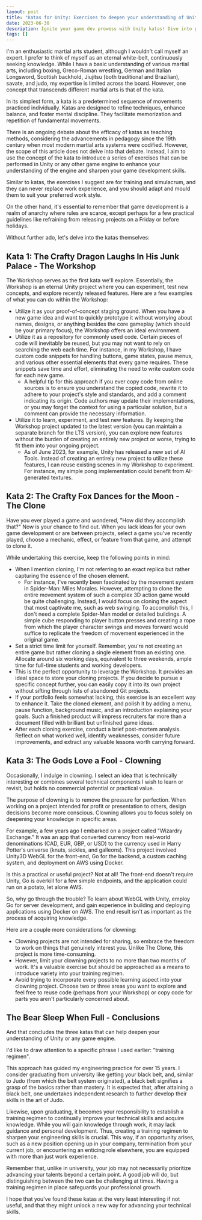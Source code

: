 ```yaml
---
layout: post
title: "Katas for Unity: Exercises to deepen your understanding of Unity ( And any other Game Engine For That Matter)"
date: 2023-06-30
description: Ignite your game dev prowess with Unity katas! Dive into practical exercises and level up your skills. 
tags: []
---
```

I'm an enthusiastic martial arts student, although I wouldn't call myself an expert. I prefer to think of myself as an eternal white-belt, continuously seeking knowledge. While I have a basic understanding of various martial arts, including boxing, Greco-Roman wrestling, German and Italian Longsword, Scottish backhold, Jiujitsu (both traditional and Brazilian), savate, and judo, my expertise is limited across the board. However, one concept that transcends different martial arts is that of the kata.

In its simplest form, a kata is a predetermined sequence of movements practiced individually. Katas are designed to refine techniques, enhance balance, and foster mental discipline. They facilitate memorization and repetition of fundamental movements.

There is an ongoing debate about the efficacy of katas as teaching methods, considering the advancements in pedagogy since the 19th century when most modern martial arts systems were codified. However, the scope of this article does not delve into that debate. Instead, I aim to use the concept of the kata to introduce a series of exercises that can be performed in Unity or any other game engine to enhance your understanding of the engine and sharpen your game development skills.

Similar to katas, the exercises I suggest are for training and simulacrum, and they can never replace work experience, and you should adapt and mould them to suit your preferred work style.

On the other hand, it's essential to remember that game development is a realm of anarchy where rules are scarce, except perhaps for a few practical guidelines like refraining from releasing projects on a Friday or before holidays.

Without further ado, let's delve into the katas themselves:

## Kata 1: The Crafty Dragon Laughs In His Junk Palace - The Workshop

The Workshop serves as the first kata we'll explore. Essentially, the Workshop is an eternal Unity project where you can experiment, test new concepts, and explore recently released features. Here are a few examples of what you can do within the Workshop:

* Utilize it as your proof-of-concept staging ground. When you have a new game idea and want to quickly prototype it without worrying about names, designs, or anything besides the core gameplay (which should be your primary focus), the Workshop offers an ideal environment.
* Utilize it as a repository for commonly used code. Certain pieces of code will inevitably be reused, but you may not want to rely on searching the web each time. For instance, in my Workshop, I have custom code snippets for handling buttons, game states, pause menus, and various other essential elements that every game requires. These snippets save time and effort, eliminating the need to write custom code for each new game.
  * A helpful tip for this approach if you ever copy code from online sources is to ensure you understand the copied code, rewrite it to adhere to your project's style and standards, and add a comment indicating its origin. Code authors may update their implementations, or you may forget the context for using a particular solution, but a comment can provide the necessary information.
* Utilize it to learn, experiment, and test new features. By keeping the Workshop project updated to the latest version (you can maintain a separate branch for the LTS version), you can explore new features without the burden of creating an entirely new project or worse, trying to fit them into your ongoing project.
  * As of June 2023, for example, Unity has released a new set of AI Tools. Instead of creating an entirely new project to utilize these features, I can reuse existing scenes in my Workshop to experiment. For instance, my simple pong implementation could benefit from AI-generated textures.

## Kata 2: The Crafty Fox Dances for the Moon - The Clone

Have you ever played a game and wondered, "How did they accomplish that?" Now is your chance to find out. When you lack ideas for your own game development or are between projects, select a game you've recently played, choose a mechanic, effect, or feature from that game, and attempt to clone it.

While undertaking this exercise, keep the following points in mind:

* When I mention cloning, I'm not referring to an exact replica but rather capturing the essence of the chosen element.
  * For instance, I've recently been fascinated by the movement system in Spider-Man: Miles Morales. However, attempting to clone the entire movement system of such a complex 3D action game would be quite challenging. Instead, I would focus on cloning the aspect that most captivate me, such as web swinging. To accomplish this, I don't need a complete Spider-Man model or detailed buildings. A simple cube responding to player button presses and creating a rope from which the player character swings and moves forward would suffice to replicate the freedom of movement experienced in the original game.
* Set a strict time limit for yourself. Remember, you're not creating an entire game but rather cloning a single element from an existing one. Allocate around six working days, equivalent to three weekends, ample time for full-time students and working developers.
* This is the perfect opportunity to leverage the Workshop. It provides an ideal space to store your cloning projects. If you decide to pursue a specific concept further, you can easily copy it into its own project without sifting through lists of abandoned Git projects.
* If your portfolio feels somewhat lacking, this exercise is an excellent way to enhance it. Take the cloned element, and polish it by adding a menu, pause function, background music, and an introduction explaining your goals. Such a finished product will impress recruiters far more than a document filled with brilliant but unfinished game ideas.
* After each cloning exercise, conduct a brief post-mortem analysis. Reflect on what worked well, identify weaknesses, consider future improvements, and extract any valuable lessons worth carrying forward.

## Kata 3: The Gods Love a Fool - Clowning

Occasionally, I indulge in clowning. I select an idea that is technically interesting or combines several technical components I wish to learn or revisit, but holds no commercial potential or practical value.

The purpose of clowning is to remove the pressure for perfection. When working on a project intended for profit or presentation to others, design decisions become more conscious. Clowning allows you to focus solely on deepening your knowledge in specific areas.

For example, a few years ago I embarked on a project called "Wizardry Exchange." It was an app that converted currency from real-world denominations (CAD, EUR, GBP, or USD) to the currency used in Harry Potter's universe (knuts, sickles, and galleons). This project involved Unity3D WebGL for the front-end, Go for the backend, a custom caching system, and deployment on AWS using Docker.

Is this a practical or useful project? Not at all! The front-end doesn't require Unity, Go is overkill for a few simple endpoints, and the application could run on a potato, let alone AWS.

So, why go through the trouble? To learn about WebGL with Unity, employ Go for server development, and gain experience in building and deploying applications using Docker on AWS. The end result isn't as important as the process of acquiring knowledge.

Here are a couple more considerations for clowning:

* Clowning projects are not intended for sharing, so embrace the freedom to work on things that genuinely interest you. Unlike The Clone, this project is more time-consuming.
* However, limit your clowning projects to no more than two months of work. It's a valuable exercise but should be approached as a means to introduce variety into your training regimen.
* Avoid trying to incorporate every possible learning aspect into your clowning project. Choose two or three areas you want to explore and feel free to reuse code (perhaps from your Workshop) or copy code for parts you aren't particularly concerned about.

## The Bear Sleep When Full - Conclusions

And that concludes the three katas that can help deepen your understanding of Unity or any game engine.

I'd like to draw attention to a specific phrase I used earlier: "training regimen".

This approach has guided my engineering practice for over 15 years. I consider graduating from university like getting your black belt, and, similar to Judo (from which the belt system originated), a black belt signifies a grasp of the basics rather than mastery. It is expected that, after attaining a black belt, one undertakes independent research to further develop their skills in the art of Judo.

Likewise, upon graduating, it becomes your responsibility to establish a training regimen to continually improve your technical skills and acquire knowledge. While you will gain knowledge through work, it may lack guidance and personal development. Thus, creating a training regimen to sharpen your engineering skills is crucial. This way, if an opportunity arises, such as a new position opening up in your company, termination from your current job, or encountering an enticing role elsewhere, you are equipped with more than just work experience.

Remember that, unlike in university, your job may not necessarily prioritize advancing your talents beyond a certain point. A good job will do, but distinguishing between the two can be challenging at times. Having a training regimen in place safeguards your professional growth.

I hope that you've found these katas at the very least interesting if not useful, and that they might unlock a new way for advancing your technical skills.